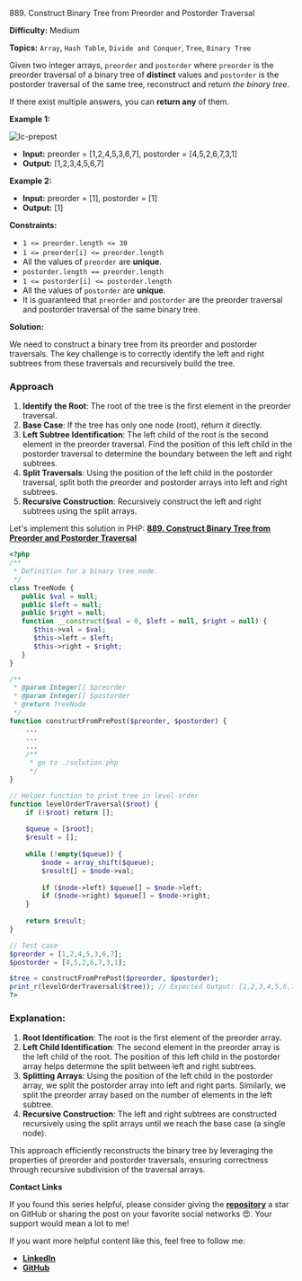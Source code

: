 889\. Construct Binary Tree from Preorder and Postorder Traversal

**Difficulty:** Medium

**Topics:** `Array`, `Hash Table`, `Divide and Conquer`, `Tree`, `Binary Tree`

Given two integer arrays, `preorder` and `postorder` where `preorder` is the preorder traversal of a binary tree of **distinct** values and `postorder` is the postorder traversal of the same tree, reconstruct and return _the binary tree_.

If there exist multiple answers, you can **return any** of them.

**Example 1:**

![lc-prepost](https://assets.leetcode.com/uploads/2021/07/24/lc-prepost.jpg)

- **Input:** preorder = [1,2,4,5,3,6,7], postorder = [4,5,2,6,7,3,1]
- **Output:** [1,2,3,4,5,6,7]

**Example 2:**

- **Input:** preorder = [1], postorder = [1]
- **Output:** [1]



**Constraints:**

- `1 <= preorder.length <= 30`
- `1 <= preorder[i] <= preorder.length`
- All the values of `preorder` are **unique**.
- `postorder.length == preorder.length`
- `1 <= postorder[i] <= postorder.length`
- All the values of `postorder` are **unique**.
- It is guaranteed that `preorder` and `postorder` are the preorder traversal and postorder traversal of the same binary tree.



**Solution:**

We need to construct a binary tree from its preorder and postorder traversals. The key challenge is to correctly identify the left and right subtrees from these traversals and recursively build the tree.

### Approach
1. **Identify the Root**: The root of the tree is the first element in the preorder traversal.
2. **Base Case**: If the tree has only one node (root), return it directly.
3. **Left Subtree Identification**: The left child of the root is the second element in the preorder traversal. Find the position of this left child in the postorder traversal to determine the boundary between the left and right subtrees.
4. **Split Traversals**: Using the position of the left child in the postorder traversal, split both the preorder and postorder arrays into left and right subtrees.
5. **Recursive Construction**: Recursively construct the left and right subtrees using the split arrays.

Let's implement this solution in PHP: **[889. Construct Binary Tree from Preorder and Postorder Traversal](https://github.com/mah-shamim/leet-code-in-php/tree/main/algorithms/000889-construct-binary-tree-from-preorder-and-postorder-traversal/solution.php)**

```php
<?php
/**
 * Definition for a binary tree node.
 */
class TreeNode {
   public $val = null;
   public $left = null;
   public $right = null;
   function __construct($val = 0, $left = null, $right = null) {
      $this->val = $val;
      $this->left = $left;
      $this->right = $right;
   }
}

/**
 * @param Integer[] $preorder
 * @param Integer[] $postorder
 * @return TreeNode
 */
function constructFromPrePost($preorder, $postorder) {
    ...
    ...
    ...
    /**
     * go to ./solution.php
     */
}

// Helper function to print tree in level-order
function levelOrderTraversal($root) {
    if (!$root) return [];
    
    $queue = [$root];
    $result = [];
    
    while (!empty($queue)) {
        $node = array_shift($queue);
        $result[] = $node->val;
        
        if ($node->left) $queue[] = $node->left;
        if ($node->right) $queue[] = $node->right;
    }
    
    return $result;
}

// Test case
$preorder = [1,2,4,5,3,6,7];
$postorder = [4,5,2,6,7,3,1];

$tree = constructFromPrePost($preorder, $postorder);
print_r(levelOrderTraversal($tree)); // Expected Output: [1,2,3,4,5,6,7]
?>
```

### Explanation:

1. **Root Identification**: The root is the first element of the preorder array.
2. **Left Child Identification**: The second element in the preorder array is the left child of the root. The position of this left child in the postorder array helps determine the split between left and right subtrees.
3. **Splitting Arrays**: Using the position of the left child in the postorder array, we split the postorder array into left and right parts. Similarly, we split the preorder array based on the number of elements in the left subtree.
4. **Recursive Construction**: The left and right subtrees are constructed recursively using the split arrays until we reach the base case (a single node).

This approach efficiently reconstructs the binary tree by leveraging the properties of preorder and postorder traversals, ensuring correctness through recursive subdivision of the traversal arrays.

**Contact Links**

If you found this series helpful, please consider giving the **[repository](https://github.com/mah-shamim/leet-code-in-php)** a star on GitHub or sharing the post on your favorite social networks 😍. Your support would mean a lot to me!

If you want more helpful content like this, feel free to follow me:

- **[LinkedIn](https://www.linkedin.com/in/arifulhaque/)**
- **[GitHub](https://github.com/mah-shamim)**